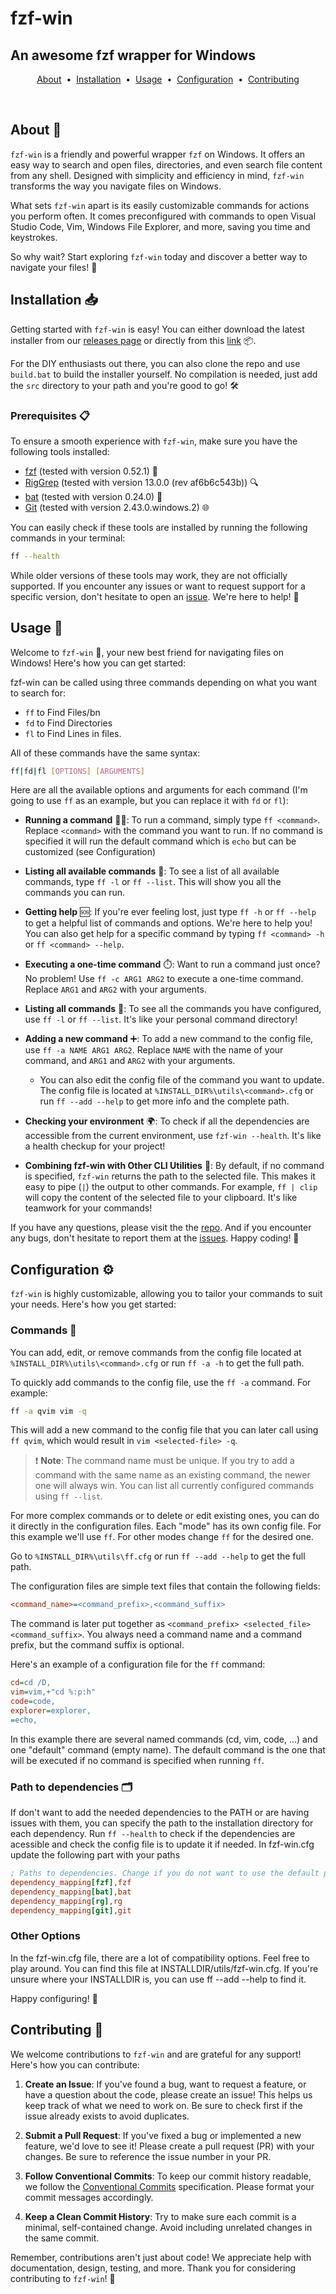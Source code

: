 # fzf-win

## An awesome fzf wrapper for Windows

<p align="center">
  <a href="#about-">About</a> &nbsp;&bull;&nbsp;
  <a href="#installation-">Installation</a> &nbsp;&bull;&nbsp;
  <a href="#usage-">Usage</a> &nbsp;&bull;&nbsp;
  <a href="#configuration-">Configuration</a> &nbsp;&bull;&nbsp;
  <a href="#contributing-">Contributing</a>
</p>

<br>

## About 📖

`fzf-win` is a friendly and powerful wrapper `fzf` on Windows.
It offers an easy way to search and open files, directories, and even search file content from any shell.
Designed with simplicity and efficiency in mind, `fzf-win` transforms the way you navigate files on Windows.

What sets `fzf-win` apart is its easily customizable commands for actions you perform often. It comes preconfigured with commands to open Visual Studio Code, Vim, Windows File Explorer, and more, saving you time and keystrokes. 

So why wait? Start exploring `fzf-win` today and discover a better way to navigate your files! 🚀


## Installation 📥

Getting started with `fzf-win` is easy! You can either download the latest installer from our [releases page](https://github.com/joacortez/fzf-win/releases) or directly from this [link](https://github.com/joacortez/fzf-win/releases/download/v1.0.0/fzf-win_v1.0.0_x86_Windows.msi) 📦.

For the DIY enthusiasts out there, you can also clone the repo and use `build.bat` to build the installer yourself. No compilation is needed, just add the `src` directory to your path and you're good to go! 🛠️

### Prerequisites 📋

To ensure a smooth experience with `fzf-win`, make sure you have the following tools installed:

- [fzf](https://github.com/junegunn/fzf) (tested with version 0.52.1) 📂
- [RigGrep](https://github.com/BurntSushi/ripgrep) (tested with version 13.0.0 (rev af6b6c543b)) 🔍
- [bat](https://github.com/sharkdp/bat) (tested with version 0.24.0) 🦇
- [Git](https://git-scm.com/) (tested with version 2.43.0.windows.2) 🌐

You can easily check if these tools are installed by running the following commands in your terminal:

```sh
ff --health
```

While older versions of these tools may work, they are not officially supported. If you encounter any issues or want to request support for a specific version, don't hesitate to open an [issue](https://github.com/joacortez/fzf-win/issues). We're here to help! :raised_hands:

## Usage 🚀

Welcome to `fzf-win` 🎉, your new best friend for navigating files on Windows! Here's how you can get started:

fzf-win can be called using three commands depending on what you want to search for:
- `ff` to Find Files/bn
- `fd` to Find Directories
- `fl` to Find Lines in files.

All of these commands have the same syntax:
```sh
ff|fd|fl [OPTIONS] [ARGUMENTS]
```
Here are all the available options and arguments for each command (I'm going to use `ff` as an example, but you can replace it with `fd` or `fl`):

- **Running a command** 🏃‍♂️: To run a command, simply type `ff <command>`. Replace `<command>` with the command you want to run. If no command is specified it will run the default command which is `echo` but can be customized (see Configuration)

- **Listing all available commands** 📜: To see a list of all available commands, type `ff -l` or `ff --list`. This will show you all the commands you can run.

- **Getting help** 🆘: If you're ever feeling lost, just type `ff -h` or `ff --help` to get a helpful list of commands and options. We're here to help you!
You can also get help for a specific command by typing `ff <command> -h` or `ff <command> --help`.


- **Executing a one-time command** ⏱️: Want to run a command just once? No problem! Use `ff -c ARG1 ARG2` to execute a one-time command. Replace `ARG1` and `ARG2` with your arguments.

- **Listing all commands** 📝: To see all the commands you have configured, use `ff -l` or `ff --list`. It's like your personal command directory!

- **Adding a new command** ➕: To add a new command to the config file, use `ff -a NAME ARG1 ARG2`. Replace `NAME` with the name of your command, and `ARG1` and `ARG2` with your arguments.

    - You can also edit the config file of the command you want to update. The config file is located at `%INSTALL_DIR%\utils\<command>.cfg` or run `ff --add --help` to get more info and the complete path.

- **Checking your environment** 🌍: To check if all the dependencies are accessible from the current environment, use `fzf-win --health`. It's like a health checkup for your project!
- **Combining fzf-win with Other CLI Utilities** 🤝: By default, if no command is specified, `fzf-win` returns the path to the selected file. This makes it easy to pipe (`|`) the output to other commands. For example, `ff | clip` will copy the content of the selected file to your clipboard. It's like teamwork for your commands!

If you have any questions, please visit the the [repo](https://github.com/joacortez/fzf-win). And if you encounter any bugs, don't hesitate to report them at the [issues](https://github.com/joacortez/fzf-win/issues). Happy coding! 🚀

## Configuration ⚙️

`fzf-win` is highly customizable, allowing you to tailor your commands to suit your needs.
Here's how you get started:

### Commands 📜

You can add, edit, or remove commands from the config file located at `%INSTALL_DIR%\utils\<command>.cfg` or run `ff -a -h` to get the full path. 

To quickly add commands to the config file, use the `ff -a` command. For example:

```sh
ff -a qvim vim -q
```

This will add a new command to the config file that you can later call using `ff qvim`, which would result in `vim <selected-file> -q`.

> :exclamation: **Note**: The command name must be unique. If you try to add a command with the same name as an existing command, the newer one will always win. You can list all currently configured commands using `ff --list`.

For more complex commands or to delete or edit existing ones, you can do it directly in the configuration files. Each "mode" has its own config file.
For this example we'll use `ff`. For other modes change `ff` for the desired one.

Go to `%INSTALL_DIR%\utils\ff.cfg` or run `ff --add --help` to get the full path.

The configuration files are simple text files that contain the following fields:
```cfg
<command_name>=<command_prefix>,<command_suffix>
```

The command is later put together as `<command_prefix> <selected_file> <command_suffix>`.
You always need a command name and a command prefix, but the command suffix is optional.


Here's an example of a configuration file for the `ff` command:

```cfg
cd=cd /D,
vim=vim,+"cd %:p:h"
code=code,
explorer=explorer,
=echo,
```

In this example there are several named commands (cd, vim, code, ...) and one "default" command (empty name).
The default command is the one that will be executed if no command is specified when running `ff`.

### Path to dependencies 🗂️

If don't want to add the needed dependencies to the PATH or are having issues with them, you can specify the path to the installation directory for each dependency. 
Run `ff --health` to check if the dependencies are acessible and check the config file is to update it if needed.
In fzf-win.cfg update the following part with your paths

```cfg
; Paths to dependencies. Change if you do not want to use the default path
dependency_mapping[fzf],fzf
dependency_mapping[bat],bat
dependency_mapping[rg],rg
dependency_mapping[git],git
```

### Other Options

In the fzf-win.cfg file, there are a lot of compatibility options. Feel free to play around.
You can find this file at INSTALLDIR/utils/fzf-win.cfg.
If you're unsure where your INSTALLDIR is, you can use ff --add --help to find it.

Happy configuring! 🚀


## Contributing 🤝

We welcome contributions to `fzf-win` and are grateful for any support! Here's how you can contribute:

1. **Create an Issue**: If you've found a bug, want to request a feature, or have a question about the code, please create an issue! This helps us keep track of what we need to work on. Be sure to check first if the issue already exists to avoid duplicates.

2. **Submit a Pull Request**: If you've fixed a bug or implemented a new feature, we'd love to see it! Please create a pull request (PR) with your changes. Be sure to reference the issue number in your PR.

3. **Follow Conventional Commits**: To keep our commit history readable, we follow the [Conventional Commits](https://www.conventionalcommits.org/) specification. Please format your commit messages accordingly.

4. **Keep a Clean Commit History**: Try to make sure each commit is a minimal, self-contained change. Avoid including unrelated changes in the same commit.

Remember, contributions aren't just about code! We appreciate help with documentation, design, testing, and more. Thank you for considering contributing to `fzf-win`! 🚀